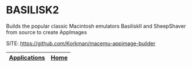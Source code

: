 # BASILISK2

 Builds the popular classic Macintosh emulators BasiliskII and SheepShaver from source to create AppImages

 SITE: https://github.com/Korkman/macemu-appimage-builder

 | [Applications](https://portable-linux-apps.github.io/apps.html) | [Home](https://portable-linux-apps.github.io)
 | --- | --- |
